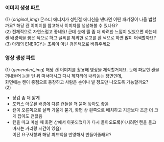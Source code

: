 ### 이미지 생성 파트
(1) (*original_img*) 몬스터 에너지가 성탄절 에디션을 낸다면 어떤 패키징이 나올 법할까요? 해당 캔 이미지를 참고해서 이미지를 생성해볼 수 있나요?  
(2) 전체적으로 자연스럽고 좋네요! 근데 눈에 띌 좀 더 화려한 느낌이 있었으면 하는데 캔 배경색을 붉은 색으로 하고 글씨를 제외한 로고를 흰 색으로 하면 많이 어색할까요?  
(3) 아래의 ENERGY는 초록이 아닌 검은색으로 바꿔주세요  

### 영상 생성 파트
(1) (*generated_img*) 해당 캔 이미지를 활용해 영상을 제작할거예요. 눈에 파묻힌 캔을 꺼내들어 눈을 턴 뒤 따서마시고 다시 제자리에 내려놓는 장면인데,  
화면에는 캔이 중점으로 등장하고 사람은 손이나 발 정도만 나오도록 가능할까요?  
(2)
- 장갑 좀 더 얇게  
- 포커스 아웃된 배경에 다른 캔들을 더 묻어 놓아도 좋음
- 캔이 오른쪽으로 살짝 기울게 묻기, 화면 상 왼쪽으로 배치하고 지금보다 조금 더 크게 잡아도 괜찮음
- 캔을 따고 마실 때 화면 상에서 아웃되었다가 다시 돌아오도록(마시려면 캔을 들고 마시는 거리랑 시간이 있음)  
이전 요구사항과 해당 피드백을 반영해서 만들어줄래요?
